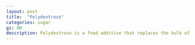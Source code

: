 ```yaml
---
layout: post
title:  "Polydextrose"
categories: sugar
gi: 00
description: Polydextrose is a food additive that replaces the bulk of sugar in low calorie foods. It can cause gas, bloating and diarrhea.
---
```


